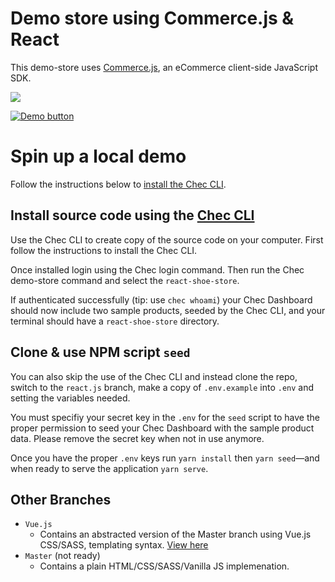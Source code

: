 # Demo store using Commerce.js & React

This demo-store uses [Commerce.js](https://github.com/chec/commerce.js), an eCommerce client-side 
JavaScript SDK.

[![](https://github.com/chec/commercejs-reactjs-vuejs-demo-store/blob/react.js/public/socsreact.png)](https://chec.github.io/commercejs-reactjs-vuejs-demo-store/#/)


[![Demo button](https://cdn.chec.io/email/assets/marketing/chec-demo-btn_gray.svg)](https://chec.github.io/commercejs-reactjs-vuejs-demo-store/#/)

# Spin up a local demo
Follow the instructions below to [install the Chec CLI](https://github.com/chec/cli#usage).

## Install source code using the [Chec CLI](https://github.com/chec/cli)
Use the Chec CLI to create copy of the source code on your computer. First follow the instructions to install the Chec CLI.

Once installed login using the Chec login command. Then run the Chec demo-store command and select the `react-shoe-store`.

If authenticated successfully (tip: use `chec whoami`) your Chec Dashboard should now include two sample products, seeded by the Chec CLI, and your terminal should have a `react-shoe-store` directory.

## Clone & use NPM script `seed`
You can also skip the use of the Chec CLI and instead clone the repo, switch to the `react.js` branch, make a copy of `.env.example` into `.env` and setting the variables needed. 

You must specifiy your secret key in the `.env` for the `seed` script to have the proper permission to seed your Chec Dashboard with the sample product data. Please remove the secret key when not in use anymore.

Once you have the proper `.env` keys run `yarn install` then `yarn seed`—and when ready to serve the application `yarn serve`.

## Other Branches
  - `Vue.js`
    - Contains an abstracted version of the Master branch using Vue.js CSS/SASS, templating syntax. [View here](https://github.com/chec/commercejs-reactjs-vuejs-demo-store/tree/vue.js)
  - `Master` (not ready)
    - Contains a plain HTML/CSS/SASS/Vanilla JS implemenation.
    
